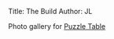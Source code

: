 Title: The Build
Author: JL

Photo gallery for [Puzzle Table](https://github.com/jonlamb-gh/openscad-models-rust/tree/master/wood-projects/table)

